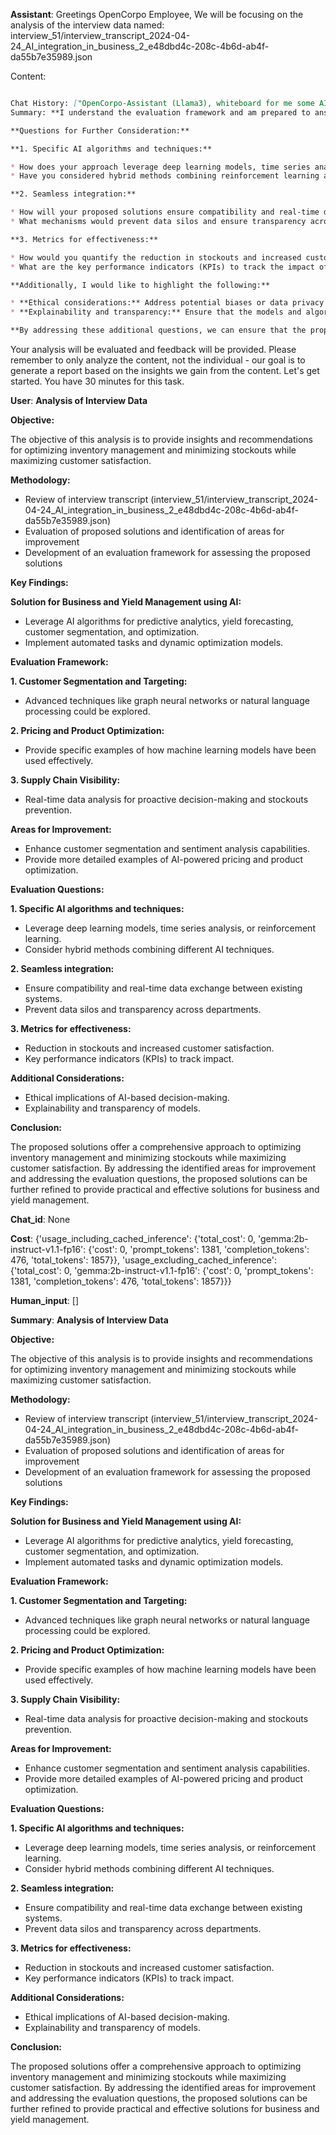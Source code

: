 **Assistant**: Greetings OpenCorpo Employee, We will be focusing on the analysis of the interview data named: interview_51/interview_transcript_2024-04-24_AI_integration_in_business_2_e48dbd4c-208c-4b6d-ab4f-da55b7e35989.json 


 Content: 

 ```md

 Chat History: ["OpenCorpo-Assistant (Llama3), whiteboard for me some AI integration in business. Propose a solution for business and yield management. I will evaluate your answers and give my feedback, then propose a problem to you. You will answer and I will evaluate. Let's now begin. You have 30 minutes.", '**Solution for Business and Yield Management using AI:**\n\n**Step 1: Predictive Analytics and Yield Forecasting**\n\n* Leverage AI algorithms to predict future demand patterns, inventory levels, and sales performance.\n* Implement yield management strategies based on historical data and real-time insights.\n* Predict customer response to marketing campaigns and product introductions.\n\n**Step 2: Automation and Optimization**\n\n* Automate repetitive tasks such as order processing and inventory management.\n* Optimize pricing models and product offerings using machine learning models.\n* Implement dynamic workforce scheduling to minimize costs and maximize efficiency.\n\n**Step 3: Customer Segmentation and Targeting**\n\n* Use AI to segment customers based on purchase history and behavior.\n* Tailor marketing campaigns and product offerings to specific customer segments.\n* Provide personalized recommendations and customer support.\n\n**Problem to Evaluate:**\n\n**How can AI be leveraged to optimize inventory management and minimize stockouts while maximizing customer satisfaction?**', "I'm glad you presented a comprehensive solution for business and yield management using AI!\n\nRegarding the problem, I'd like to propose an evaluation framework to assess your answer. Here's my feedback:\n\n* Strengths: Your proposal highlights the importance of predictive analytics in yield forecasting, which is crucial for optimizing inventory levels. The automation and optimization steps are also well-defined, showcasing how AI can streamline processes.\n* Areas for improvement:\n\t1. Customer segmentation and targeting could be further developed to explore more advanced techniques, such as using graph neural networks or natural language processing for sentiment analysis.\n\t2. While you mention the use of machine learning models for pricing and product optimization, it would be beneficial to provide more specific examples or case studies demonstrating their effectiveness.\n\nTo answer the problem, I'd suggest the following:\n\n1. **Implement a hybrid inventory management system**: Combine traditional methods with AI-powered forecasting to minimize stockouts. This could involve using machine learning algorithms to analyze historical sales data and adjust inventory levels accordingly.\n2. **Develop a dynamic order fulfillment system**: Leverage real-time customer behavior data to optimize order processing and ensure timely delivery. This might involve using natural language processing for chatbots or voice assistants to handle customer inquiries and streamline the ordering process.\n3. **Integrate AI-powered supply chain visibility**: Use AI-driven analytics to monitor inventory levels, shipping schedules, and supplier performance in real-time. This will enable proactive decision-making and minimize stockouts.\n\nTo further evaluate your answer, I'd like you to consider the following questions:\n\n1. What specific AI algorithms or techniques would you recommend for predicting demand patterns and optimizing inventory management?\n2. How would you ensure seamless integration between traditional inventory management systems and AI-powered forecasting models?\n3. What metrics would you use to measure the effectiveness of these AI-based solutions in minimizing stockouts and maximizing customer satisfaction?\n\nPlease provide your thoughts on these questions, and I'll be happy to evaluate them!", '**I understand the evaluation framework and am prepared to answer your questions.**\n\n**Questions for Further Consideration:**\n\n**1. Specific AI algorithms and techniques:**\n\n* How does your approach leverage deep learning models, time series analysis, or other AI techniques?\n* Have you considered hybrid methods combining reinforcement learning and optimization algorithms?\n\n**2. Seamless integration:**\n\n* How will your proposed solutions ensure compatibility and real-time data exchange between existing systems?\n* What mechanisms would prevent data silos and ensure transparency across different departments?\n\n**3. Metrics for effectiveness:**\n\n* How would you quantify the reduction in stockouts and increased customer satisfaction?\n* What are the key performance indicators (KPIs) to track the impact of these solutions?\n\n**Additionally, I would like to highlight the following:**\n\n* **Ethical considerations:** Address potential biases or data privacy concerns associated with AI-based decision-making.\n* **Explainability and transparency:** Ensure that the models and algorithms used are explainable and provide insights into their decision-making process.\n\n**By addressing these additional questions, we can ensure that the proposed AI integration offers practical and effective solutions for business and yield management.**'] 
 Summary: **I understand the evaluation framework and am prepared to answer your questions.**

**Questions for Further Consideration:**

**1. Specific AI algorithms and techniques:**

* How does your approach leverage deep learning models, time series analysis, or other AI techniques?
* Have you considered hybrid methods combining reinforcement learning and optimization algorithms?

**2. Seamless integration:**

* How will your proposed solutions ensure compatibility and real-time data exchange between existing systems?
* What mechanisms would prevent data silos and ensure transparency across different departments?

**3. Metrics for effectiveness:**

* How would you quantify the reduction in stockouts and increased customer satisfaction?
* What are the key performance indicators (KPIs) to track the impact of these solutions?

**Additionally, I would like to highlight the following:**

* **Ethical considerations:** Address potential biases or data privacy concerns associated with AI-based decision-making.
* **Explainability and transparency:** Ensure that the models and algorithms used are explainable and provide insights into their decision-making process.

**By addressing these additional questions, we can ensure that the proposed AI integration offers practical and effective solutions for business and yield management.** 
``` 


 Your analysis will be evaluated and feedback will be provided. Please remember to only analyze the content, not the individual - our goal is to generate a report based on the insights we gain from the content. Let's get started. You have 30 minutes for this task.

**User**: **Analysis of Interview Data**

**Objective:**

The objective of this analysis is to provide insights and recommendations for optimizing inventory management and minimizing stockouts while maximizing customer satisfaction.

**Methodology:**

* Review of interview transcript (interview_51/interview_transcript_2024-04-24_AI_integration_in_business_2_e48dbd4c-208c-4b6d-ab4f-da55b7e35989.json)
* Evaluation of proposed solutions and identification of areas for improvement
* Development of an evaluation framework for assessing the proposed solutions

**Key Findings:**

**Solution for Business and Yield Management using AI:**

* Leverage AI algorithms for predictive analytics, yield forecasting, customer segmentation, and optimization.
* Implement automated tasks and dynamic optimization models.

**Evaluation Framework:**

**1. Customer Segmentation and Targeting:**
- Advanced techniques like graph neural networks or natural language processing could be explored.

**2. Pricing and Product Optimization:**
- Provide specific examples of how machine learning models have been used effectively.

**3. Supply Chain Visibility:**
- Real-time data analysis for proactive decision-making and stockouts prevention.

**Areas for Improvement:**

* Enhance customer segmentation and sentiment analysis capabilities.
* Provide more detailed examples of AI-powered pricing and product optimization.

**Evaluation Questions:**

**1. Specific AI algorithms and techniques:**
- Leverage deep learning models, time series analysis, or reinforcement learning.
- Consider hybrid methods combining different AI techniques.

**2. Seamless integration:**
- Ensure compatibility and real-time data exchange between existing systems.
- Prevent data silos and transparency across departments.

**3. Metrics for effectiveness:**
- Reduction in stockouts and increased customer satisfaction.
- Key performance indicators (KPIs) to track impact.

**Additional Considerations:**

* Ethical implications of AI-based decision-making.
* Explainability and transparency of models.

**Conclusion:**

The proposed solutions offer a comprehensive approach to optimizing inventory management and minimizing stockouts while maximizing customer satisfaction. By addressing the identified areas for improvement and addressing the evaluation questions, the proposed solutions can be further refined to provide practical and effective solutions for business and yield management.

**Chat_id**: None

**Cost**: {'usage_including_cached_inference': {'total_cost': 0, 'gemma:2b-instruct-v1.1-fp16': {'cost': 0, 'prompt_tokens': 1381, 'completion_tokens': 476, 'total_tokens': 1857}}, 'usage_excluding_cached_inference': {'total_cost': 0, 'gemma:2b-instruct-v1.1-fp16': {'cost': 0, 'prompt_tokens': 1381, 'completion_tokens': 476, 'total_tokens': 1857}}}

**Human_input**: []

**Summary**: **Analysis of Interview Data**

**Objective:**

The objective of this analysis is to provide insights and recommendations for optimizing inventory management and minimizing stockouts while maximizing customer satisfaction.

**Methodology:**

* Review of interview transcript (interview_51/interview_transcript_2024-04-24_AI_integration_in_business_2_e48dbd4c-208c-4b6d-ab4f-da55b7e35989.json)
* Evaluation of proposed solutions and identification of areas for improvement
* Development of an evaluation framework for assessing the proposed solutions

**Key Findings:**

**Solution for Business and Yield Management using AI:**

* Leverage AI algorithms for predictive analytics, yield forecasting, customer segmentation, and optimization.
* Implement automated tasks and dynamic optimization models.

**Evaluation Framework:**

**1. Customer Segmentation and Targeting:**
- Advanced techniques like graph neural networks or natural language processing could be explored.

**2. Pricing and Product Optimization:**
- Provide specific examples of how machine learning models have been used effectively.

**3. Supply Chain Visibility:**
- Real-time data analysis for proactive decision-making and stockouts prevention.

**Areas for Improvement:**

* Enhance customer segmentation and sentiment analysis capabilities.
* Provide more detailed examples of AI-powered pricing and product optimization.

**Evaluation Questions:**

**1. Specific AI algorithms and techniques:**
- Leverage deep learning models, time series analysis, or reinforcement learning.
- Consider hybrid methods combining different AI techniques.

**2. Seamless integration:**
- Ensure compatibility and real-time data exchange between existing systems.
- Prevent data silos and transparency across departments.

**3. Metrics for effectiveness:**
- Reduction in stockouts and increased customer satisfaction.
- Key performance indicators (KPIs) to track impact.

**Additional Considerations:**

* Ethical implications of AI-based decision-making.
* Explainability and transparency of models.

**Conclusion:**

The proposed solutions offer a comprehensive approach to optimizing inventory management and minimizing stockouts while maximizing customer satisfaction. By addressing the identified areas for improvement and addressing the evaluation questions, the proposed solutions can be further refined to provide practical and effective solutions for business and yield management.

